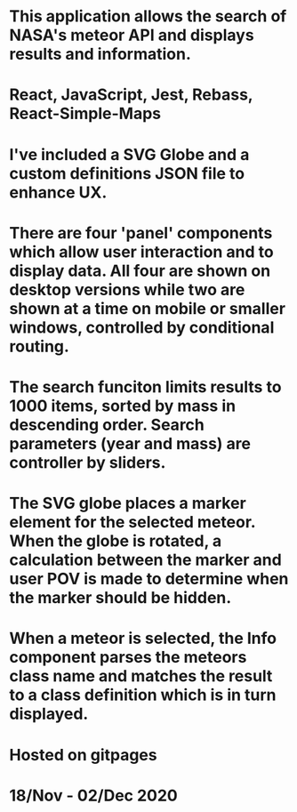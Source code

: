 # This application allows the search of NASA's meteor API and displays results and information.
# React, JavaScript, Jest, Rebass, React-Simple-Maps

# I've included a SVG Globe and a custom definitions JSON file to enhance UX.

# There are four 'panel' components which allow user interaction and to display data.  All four are shown on desktop versions while two are shown at a time on mobile or smaller windows, controlled by conditional routing.

# The search funciton limits results to 1000 items, sorted by mass in descending order.  Search parameters (year and mass) are controller by sliders.

# The SVG globe places a marker element for the selected meteor.  When the globe is rotated, a calculation between the marker and user POV is made to determine when the marker should be hidden.

# When a meteor is selected, the Info component parses the meteors class name and matches the result to a class definition which is in turn displayed.

# Hosted on gitpages

# 18/Nov - 02/Dec 2020
